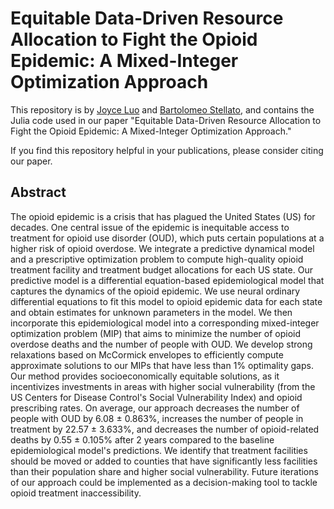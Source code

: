 # Equitable Data-Driven Resource Allocation to Fight the Opioid Epidemic: A Mixed-Integer Optimization Approach
This repository is by [Joyce Luo](https://joyceluo.netlify.app/) and [Bartolomeo Stellato](https://stellato.io/), and contains the Julia code used in our paper "Equitable Data-Driven Resource Allocation to Fight the Opioid Epidemic: A Mixed-Integer Optimization Approach."

If you find this repository helpful in your publications, please consider citing our paper. 

## Abstract
The opioid epidemic is a crisis that has plagued the United States (US) for decades. One central issue of the epidemic is inequitable access to treatment for opioid use disorder (OUD), which puts certain populations at a higher risk of opioid overdose. We integrate a predictive dynamical model and a prescriptive optimization problem to compute high-quality opioid treatment facility and treatment budget allocations for each US state. Our predictive model is a differential equation-based epidemiological model that captures the dynamics of the opioid epidemic. We use neural ordinary differential equations to fit this model to opioid epidemic data for each state and obtain estimates for unknown parameters in the model. We then incorporate this epidemiological model into a corresponding mixed-integer optimization problem (MIP) that aims to minimize the number of opioid overdose deaths and the number of people with OUD. We develop strong relaxations based on McCormick envelopes to efficiently compute approximate solutions to our MIPs that have less than 1% optimality gaps. Our method provides socioeconomically equitable solutions, as it incentivizes investments in areas with higher social vulnerability (from the US Centers for Disease Control's Social Vulnerability Index) and opioid prescribing rates. On average, our approach decreases the number of people with OUD by 6.08 $\pm$ 0.863%, increases the number of people in treatment by 22.57 $\pm$ 3.633%, and decreases the number of opioid-related deaths by 0.55 $\pm$ 0.105% after 2 years compared to the baseline epidemiological model's predictions. We identify that treatment facilities should be moved or added to counties that have significantly less facilities than their population share and higher social vulnerability. Future iterations of our approach could be implemented as a decision-making tool to tackle opioid treatment inaccessibility.
